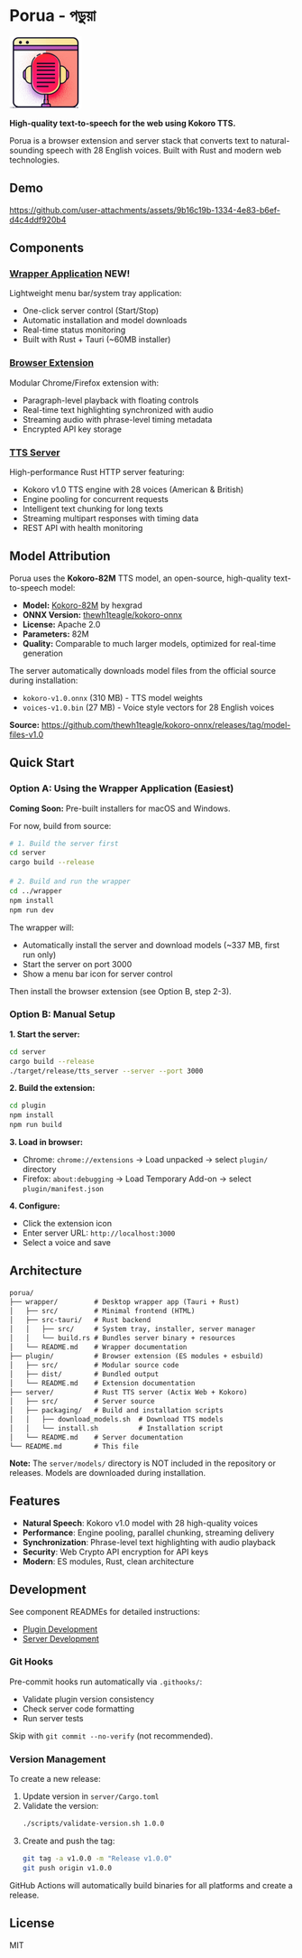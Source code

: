 # Porua - পড়ুয়া

<img src="plugin/icons/icon-128.png" alt="Porua Icon" width="128" height="128">

**High-quality text-to-speech for the web using Kokoro TTS.**

Porua is a browser extension and server stack that converts text to natural-sounding speech with 28 English voices. Built with Rust and modern web technologies.

## Demo

https://github.com/user-attachments/assets/9b16c19b-1334-4e83-b6ef-d4c4ddf920b4


## Components

### [Wrapper Application](wrapper/README.md) NEW!
Lightweight menu bar/system tray application:
- One-click server control (Start/Stop)
- Automatic installation and model downloads
- Real-time status monitoring
- Built with Rust + Tauri (~60MB installer)

### [Browser Extension](plugin/README.md)
Modular Chrome/Firefox extension with:
- Paragraph-level playback with floating controls
- Real-time text highlighting synchronized with audio
- Streaming audio with phrase-level timing metadata
- Encrypted API key storage

### [TTS Server](server/README.md)
High-performance Rust HTTP server featuring:
- Kokoro v1.0 TTS engine with 28 voices (American & British)
- Engine pooling for concurrent requests
- Intelligent text chunking for long texts
- Streaming multipart responses with timing data
- REST API with health monitoring

## Model Attribution

Porua uses the **Kokoro-82M** TTS model, an open-source, high-quality text-to-speech model:

- **Model:** [Kokoro-82M](https://huggingface.co/hexgrad/Kokoro-82M) by hexgrad
- **ONNX Version:** [thewh1teagle/kokoro-onnx](https://github.com/thewh1teagle/kokoro-onnx)
- **License:** Apache 2.0
- **Parameters:** 82M
- **Quality:** Comparable to much larger models, optimized for real-time generation

The server automatically downloads model files from the official source during installation:
- `kokoro-v1.0.onnx` (310 MB) - TTS model weights
- `voices-v1.0.bin` (27 MB) - Voice style vectors for 28 English voices

**Source:** https://github.com/thewh1teagle/kokoro-onnx/releases/tag/model-files-v1.0

## Quick Start

### Option A: Using the Wrapper Application (Easiest)

**Coming Soon:** Pre-built installers for macOS and Windows.

For now, build from source:

```bash
# 1. Build the server first
cd server
cargo build --release

# 2. Build and run the wrapper
cd ../wrapper
npm install
npm run dev
```

The wrapper will:
- Automatically install the server and download models (~337 MB, first run only)
- Start the server on port 3000
- Show a menu bar icon for server control

Then install the browser extension (see Option B, step 2-3).

### Option B: Manual Setup

**1. Start the server:**
```bash
cd server
cargo build --release
./target/release/tts_server --server --port 3000
```

**2. Build the extension:**
```bash
cd plugin
npm install
npm run build
```

**3. Load in browser:**
- Chrome: `chrome://extensions` → Load unpacked → select `plugin/` directory
- Firefox: `about:debugging` → Load Temporary Add-on → select `plugin/manifest.json`

**4. Configure:**
- Click the extension icon
- Enter server URL: `http://localhost:3000`
- Select a voice and save

## Architecture

```
porua/
├── wrapper/         # Desktop wrapper app (Tauri + Rust)
│   ├── src/         # Minimal frontend (HTML)
│   ├── src-tauri/   # Rust backend
│   │   ├── src/     # System tray, installer, server manager
│   │   └── build.rs # Bundles server binary + resources
│   └── README.md    # Wrapper documentation
├── plugin/          # Browser extension (ES modules + esbuild)
│   ├── src/         # Modular source code
│   ├── dist/        # Bundled output
│   └── README.md    # Extension documentation
├── server/          # Rust TTS server (Actix Web + Kokoro)
│   ├── src/         # Server source
│   ├── packaging/   # Build and installation scripts
│   │   ├── download_models.sh  # Download TTS models
│   │   └── install.sh          # Installation script
│   └── README.md    # Server documentation
└── README.md        # This file
```

**Note:** The `server/models/` directory is NOT included in the repository or releases. Models are downloaded during installation.

## Features

- **Natural Speech**: Kokoro v1.0 model with 28 high-quality voices
- **Performance**: Engine pooling, parallel chunking, streaming delivery
- **Synchronization**: Phrase-level text highlighting with audio playback
- **Security**: Web Crypto API encryption for API keys
- **Modern**: ES modules, Rust, clean architecture

## Development

See component READMEs for detailed instructions:
- [Plugin Development](plugin/README.md)
- [Server Development](server/README.md)

### Git Hooks

Pre-commit hooks run automatically via `.githooks/`:
- Validate plugin version consistency
- Check server code formatting
- Run server tests

Skip with `git commit --no-verify` (not recommended).

### Version Management

To create a new release:

1. Update version in `server/Cargo.toml`
2. Validate the version:
   ```bash
   ./scripts/validate-version.sh 1.0.0
   ```
3. Create and push the tag:
   ```bash
   git tag -a v1.0.0 -m "Release v1.0.0"
   git push origin v1.0.0
   ```

GitHub Actions will automatically build binaries for all platforms and create a release.

## License

MIT
